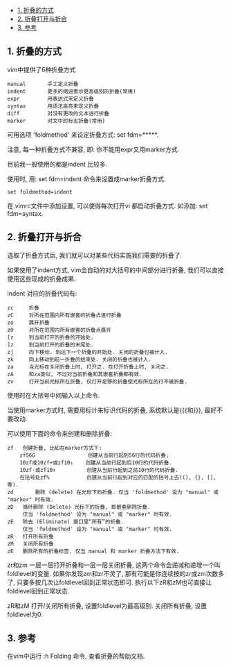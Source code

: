 
<!-- @import "[TOC]" {cmd="toc" depthFrom=1 depthTo=6 orderedList=false} -->

<!-- code_chunk_output -->

- [1. 折叠的方式](#1-折叠的方式)
- [2. 折叠打开与折合](#2-折叠打开与折合)
- [3. 参考](#3-参考)

<!-- /code_chunk_output -->

## 1. 折叠的方式

vim中提供了6种折叠方式

```
manual       手工定义折叠
indent       更多的缩进表示更高级别的折叠(常用)
expr         用表达式来定义折叠
syntax       用语法高亮来定义折叠
diff         对没有更改的文本进行折叠
marker       对文中的标志折叠(常用)
```

可用选项 'foldmethod' 来设定折叠方式: set fdm=*****. 

注意, 每一种折叠方式不兼容, 即: 你不能用expr又用marker方式. 

目前我一般使用的都是indent 比较多. 

使用时, 用: set fdm=indent 命令来设置成marker折叠方式. 

```
set foldmethod=indent
```

在.vimrc文件中添加设置, 可以使得每次打开vi 都启动折叠方式. 如添加: set fdm=syntax. 

## 2. 折叠打开与折合

选取了折叠方式后, 我们就可以对某些代码实施我们需要的折叠了. 

如果使用了indent方式, vim会自动的对大括号的中间部分进行折叠, 我们可以直接使用这些现成的折叠成果. 

indent 对应的折叠代码有: 

```
zc     折叠
zC     对所在范围内所有嵌套的折叠点进行折叠
zo     展开折叠
zO     对所在范围内所有嵌套的折叠点展开
[z     到当前打开的折叠的开始处. 
]z     到当前打开的折叠的末尾处. 
zj     向下移动. 到达下一个折叠的开始处. 关闭的折叠也被计入. 
zk     向上移动到前一折叠的结束处. 关闭的折叠也被计入. 
za     当光标在关闭折叠上时, 打开之. 在打开折叠上时, 关闭之.   
zA     和za类似, 不过对当前折叠和其嵌套折叠都有效.   
zv     打开当前光标所在折叠, 仅打开足够的折叠使光标所在的行不被折叠. 
```

使用时在大括号中间输入以上命令. 

当使用marker方式时, 需要用标计来标识代码的折叠, 系统默认是{{{和}}}, 最好不要改动. 

可以使用下面的命令来创建和删除折叠: 

```
zf   创建折叠, 比如在marker方式下: 
    zf56G                 创建从当前行起到56行的代码折叠; 
    10zf或10zf+或zf10↓    创建从当前行起到后10行的代码折叠. 
    10zf-或zf10↑          创建从当前行起到之前10行的代码折叠. 
    在括号处zf%            创建从当前行起到对应的匹配的括号上去((), {}, [], 等). 
zd       删除 (delete) 在光标下的折叠. 仅当 'foldmethod' 设为 "manual" 或 "marker" 时有效. 
zD   循环删除 (Delete) 光标下的折叠, 即嵌套删除折叠. 
     仅当 'foldmethod' 设为 "manual" 或 "marker" 时有效. 
zE   除去 (Eliminate) 窗口里“所有”的折叠. 
     仅当 'foldmethod' 设为 "manual" 或 "marker" 时有效. 
zR   打开所有折叠  
zM   关闭所有折叠  
zE   删除所有的折叠标签. 仅当 manual 和 marker 折叠方法下有效.  
```

zr和zm  一层一层打开折叠和一层一层关闭折叠, 这两个命令会递减和递增一个叫foldlevel的变量. 如果你发现zm和zr不灵了, 那有可能是你连续按的zr或zm次数多了, 只要多按几次让foldlevel回到正常状态即可. 执行以下zR和zM也可直接让foldlevel回到正常状态. 

zR和zM  打开/关闭所有折叠, 设置foldlevel为最高级别. 关闭所有折叠, 设置foldlevel为0.  

## 3. 参考

在vim中运行 :h Folding 命令, 查看折叠的帮助文档.   